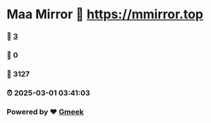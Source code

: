 # Maa Mirror :link: https://mmirror.top 
### :page_facing_up: [3](https://mmirror.top/tag.html) 
### :speech_balloon: 0 
### :hibiscus: 3127 
### :alarm_clock: 2025-03-01 03:41:03 
### Powered by :heart: [Gmeek](https://github.com/Meekdai/Gmeek)

